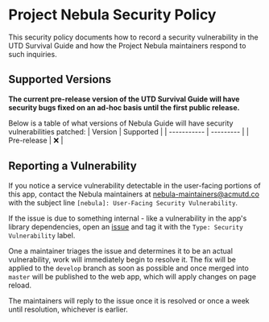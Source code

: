 # Project Nebula Security Policy
This security policy documents how to record a security vulnerability in the
UTD Survival Guide and how the Project Nebula maintainers respond to such
inquiries.

## Supported Versions
**The current pre-release version of the UTD Survival Guide will have security
bugs fixed on an ad-hoc basis until the first public release.**

Below is a table of what versions of Nebula Guide will have security
vulnerabilities patched:
| Version     | Supported |
| ----------- | --------- |
| Pre-release | :x:       |

## Reporting a Vulnerability
If you notice a service vulnerability detectable in the user-facing portions
of this app, contact the Nebula maintainers at nebula-maintainers@acmutd.co
with the subject line `[nebula]: User-Facing Security Vulnerability`.

If the issue is due to something internal - like a vulnerability in the app's
library dependencies, open an [issue](https://github.com/acmutd/nebula-guide/issues/new/choose)
and tag it with the `Type: Security Vulnerability` label.

One a maintainer triages the issue and determines it to be an actual vulnerability,
work will immediately begin to resolve it. The fix will be applied to the
`develop` branch as soon as possible and once merged into `master` will be
published to the web app, which will apply changes on page reload.

The maintainers will reply to the issue once it is resolved or once a week until
resolution, whichever is earlier.
